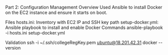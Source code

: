 Part 2: Configuration Management
Overview
Used Ansible to install Docker on the EC2 instance and ensure it starts on boot.

Files
hosts.ini: Inventory with EC2 IP and SSH key path
setup-docker.yml: Ansible playbook to install and enable Docker
Commands
ansible-playbook -i hosts.ini setup-docker.yml

Validation
ssh -i ~/.ssh/collegeRegKey.pem ubuntu@18.201.42.31 docker --version